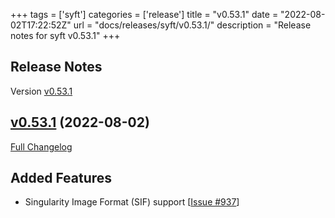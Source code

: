 +++
tags = ['syft']
categories = ['release']
title = "v0.53.1"
date = "2022-08-02T17:22:52Z"
url = "docs/releases/syft/v0.53.1/"
description = "Release notes for syft v0.53.1"
+++

## Release Notes

Version [v0.53.1](https://github.com/anchore/syft/releases/tag/v0.53.1)

## [v0.53.1](https://github.com/anchore/syft/tree/v0.53.1) (2022-08-02)

[Full Changelog](https://github.com/anchore/syft/compare/v0.53.0...v0.53.1)

## Added Features

- Singularity Image Format (SIF) support [[Issue #937](https://github.com/anchore/syft/issues/937)]
